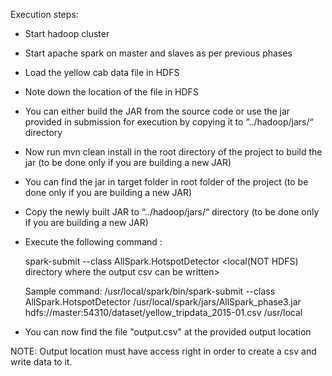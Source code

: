 Execution steps:

- Start hadoop cluster
- Start apache spark on master and slaves as per previous phases
- Load the yellow cab data file in HDFS
- Note down the location of the file in HDFS
- You can either build the JAR from the source code or use the jar provided in submission for execution by copying it to “../hadoop/jars/“ directory
- Now run mvn clean install in the root directory of the project to build the jar (to be done only if you are building a new JAR)
- You can find the jar in target folder in root folder of the project (to be done only if you are building a new JAR)
- Copy the newly built JAR to “../hadoop/jars/“ directory (to be done only if you are building a new JAR)
- Execute the following command :
	
	spark-submit --class AllSpark.HotspotDetector <jar location> <hdfs path to the input file> <local(NOT HDFS) directory where the output csv can be written>
	
	Sample command:
	/usr/local/spark/bin/spark-submit --class AllSpark.HotspotDetector /usr/local/spark/jars/AllSpark_phase3.jar hdfs://master:54310/dataset/yellow_tripdata_2015-01.csv /usr/local

- You can now find the file "output.csv" at the provided output location

NOTE: Output location must have access right in order to create a csv and write data to it.